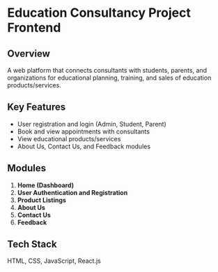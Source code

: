 # Education Consultancy Project Frontend

## Overview

A web platform that connects consultants with students, parents, and organizations for educational planning, training, and sales of education products/services.

## Key Features

- User registration and login (Admin, Student, Parent)
- Book and view appointments with consultants
- View educational products/services
- About Us, Contact Us, and Feedback modules

## Modules

1. **Home (Dashboard)**
2. **User Authentication and Registration**
3. **Product Listings**
4. **About Us**
5. **Contact Us**
6. **Feedback**

## Tech Stack

 HTML, CSS, JavaScript, React.js


